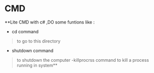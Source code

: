 # CMD
**Lite CMD with c# ,DO some funtions like :

- cd command 
 > to go to this directory
- shutdown  command
>to shutdown the computer
-killprocrss command
> to kill a process running in system**
